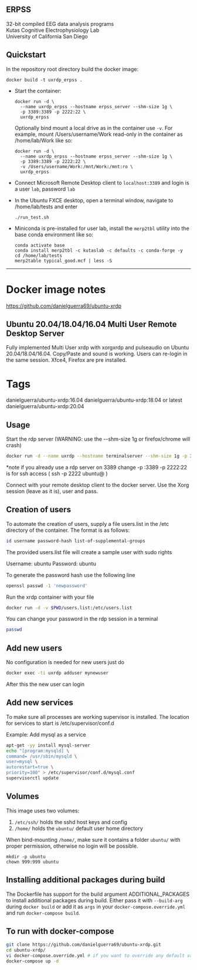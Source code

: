 ## ERPSS

32-bit compiled EEG data analysis programs  
Kutas Cognitive Electrophysiology Lab  
University of California San Diego  

## Quickstart

In the repository root directory build the docker image:

```
docker build -t uxrdp_erpss .
```

* Start the container:

  ```
  docker run -d \
	--name uxrdp_erpss --hostname erpss_server --shm-size 1g \
	-p 3389:3389 -p 2222:22 \
	uxrdp_erpss
   ```

  Optionally bind mount a local drive as in the container use `-v`. For
  example, mount /Users/username/Work read-only in the container as
  /home/lab/Work like so:

  ```
  docker run -d \
	--name uxrdp_erpss --hostname erpss_server --shm-size 1g \
	-p 3389:3389 -p 2222:22 \
	-v /Users/username/Work:/mnt/Work:/mnt:ro \
	uxrdp_erpss
  ```

* Connect Microsoft Remote Desktop client to ```localhost:3389```
and login is a user `lab`, password `lab`

* In the Ubuntu FXCE desktop, open a terminal window,  navigate to /home/lab/tests and enter

  ```./run_test.sh```
  
  
* Miniconda is pre-installed for user lab, install the `merp2tbl` utility into the base conda environment like so:

  ```
  conda activate base
  conda install merp2tbl -c kutaslab -c defaults -c conda-forge -y
  cd /home/lab/tests
  merp2table typical_good.mcf | less -S
  ```

---
# Docker image notes
https://github.com/danielguerra69/ubuntu-xrdp

## Ubuntu 20.04/18.04/16.04  Multi User Remote Desktop Server

Fully implemented Multi User xrdp
with xorgxrdp and pulseaudio
on Ubuntu 20.04/18.04/16.04.
Copy/Paste and sound is working.
Users can re-login in the same session.
Xfce4, Firefox are pre installed.

# Tags

danielguerra/ubuntu-xrdp:16.04
danielguerra/ubuntu-xrdp:18.04  or latest
danielguerra/ubuntu-xrdp:20.04

## Usage

Start the rdp server
(WARNING: use the --shm-size 1g or firefox/chrome will crash)

```bash
docker run -d --name uxrdp --hostname terminalserver --shm-size 1g -p 3389:3389 -p 2222:22 danielguerra/ubuntu-xrdp:20.04
```
*note if you already use a rdp server on 3389 change -p <my-port>:3389
	  -p 2222:22 is for ssh access ( ssh -p 2222 ubuntu@<docker-ip> )

Connect with your remote desktop client to the docker server.
Use the Xorg session (leave as it is), user and pass.

## Creation of users

To automate the creation of users, supply a file users.list in the /etc directory of the container.
The format is as follows:

```bash
id username password-hash list-of-supplemental-groups
```

The provided users.list file will create a sample user with sudo rights

Username: ubuntu
Password: ubuntu

To generate the password hash use the following line

```bash
openssl passwd -1 'newpassword'
```

Run the xrdp container with your file

```bash
docker run -d -v $PWD/users.list:/etc/users.list
```

You can change your password in the rdp session in a terminal

```bash
passwd
```

## Add new users

No configuration is needed for new users just do

```bash
docker exec -ti uxrdp adduser mynewuser
```

After this the new user can login

## Add new services

To make sure all processes are working supervisor is installed.
The location for services to start is /etc/supervisor/conf.d

Example: Add mysql as a service

```bash
apt-get -yy install mysql-server
echo "[program:mysqld] \
command= /usr/sbin/mysqld \
user=mysql \
autorestart=true \
priority=100" > /etc/supervisor/conf.d/mysql.conf
supervisorctl update
```

## Volumes
This image uses two volumes:
1. `/etc/ssh/` holds the sshd host keys and config
2. `/home/` holds the `ubuntu/` default user home directory

When bind-mounting `/home/`, make sure it contains a folder `ubuntu/` with proper permission, otherwise no login will be possible.

```
mkdir -p ubuntu
chown 999:999 ubuntu
```

## Installing additional packages during build

The Dockerfile has support for the build argument ADDITIONAL_PACKAGES to install additional packages during build. Either pass it with `--build-arg` during `docker build` or add it 
as `args` in your `docker-compose.override.yml` and run `docker-compose build`.

## To run with docker-compose

```bash
git clone https://github.com/danielguerra69/ubuntu-xrdp.git
cd ubuntu-xrdp/
vi docker-compose.override.yml # if you want to override any default value
docker-compose up -d
```
